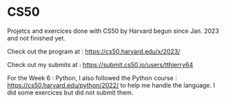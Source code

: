 # CS50
Projetcs and exercices done with CS50 by Harvard begun since Jan. 2023 and not finished yet.

Check out the program at : https://cs50.harvard.edu/x/2023/

Check out my submits at : https://submit.cs50.io/users/tthierry64

For the Week 6 : Python, I also followed the Python course : https://cs50.harvard.edu/python/2022/ to help me handle the language.
I did some exercices but did not submit them.


